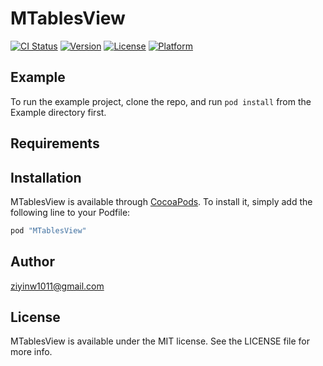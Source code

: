 # MTablesView

[![CI Status](http://img.shields.io/travis/ziyin1996@gmail.com/MTablesView.svg?style=flat)](https://travis-ci.org/ziyin1996@gmail.com/MTablesView)
[![Version](https://img.shields.io/cocoapods/v/MTablesView.svg?style=flat)](http://cocoapods.org/pods/MTablesView)
[![License](https://img.shields.io/cocoapods/l/MTablesView.svg?style=flat)](http://cocoapods.org/pods/MTablesView)
[![Platform](https://img.shields.io/cocoapods/p/MTablesView.svg?style=flat)](http://cocoapods.org/pods/MTablesView)

## Example

To run the example project, clone the repo, and run `pod install` from the Example directory first.

## Requirements

## Installation

MTablesView is available through [CocoaPods](http://cocoapods.org). To install
it, simply add the following line to your Podfile:

```ruby
pod "MTablesView"
```

## Author

ziyinw1011@gmail.com

## License

MTablesView is available under the MIT license. See the LICENSE file for more info.
